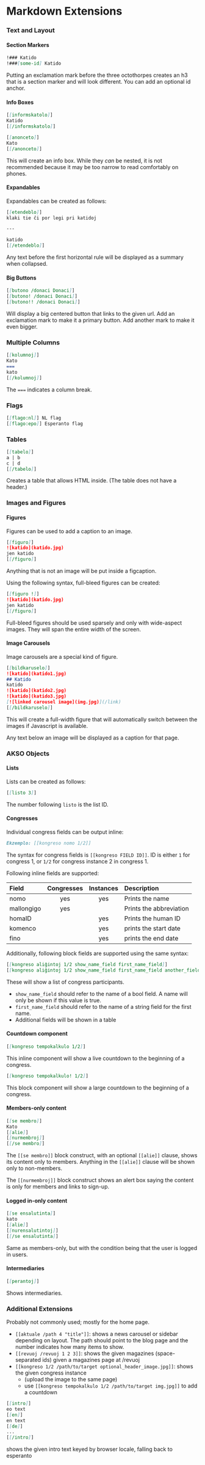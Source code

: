 # Markdown Extensions
### Text and Layout
#### Section Markers
```md
!### Katido
!###[some-id] Katido
```

Putting an exclamation mark before the three octothorpes creates an h3 that is a section marker and will look different.
You can add an optional id anchor.

#### Info Boxes
```md
[[informskatolo]]
Katido
[[/informskatolo]]

[[anonceto]]
Kato
[[/anonceto]]
```

This will create an info box. While they *can* be nested, it is not recommended because it may be too narrow to read comfortably on phones.

#### Expandables
Expandables can be created as follows:

```md
[[etendeblo]]
klaki tie ĉi por legi pri katidoj

---

katido
[[/etendeblo]]
```

Any text before the first horizontal rule will be displayed as a summary when collapsed.

#### Big Buttons
```md
[[butono /donaci Donaci]]
[[butono! /donaci Donaci]]
[[butono!! /donaci Donaci]]
```

Will display a big centered button that links to the given url.
Add an exclamation mark to make it a primary button.
Add another mark to make it even bigger.

### Multiple Columns
```md
[[kolumnoj]]
Kato
===
kato
[[/kolumnoj]]
```

The `===` indicates a column break.

### Flags
```md
[[flago:nl]] NL flag
[[flago:epo]] Esperanto flag
```

### Tables
```md
[[tabelo]]
a | b
c | d
[[/tabelo]]
```

Creates a table that allows HTML inside. (The table does not have a header.)

### Images and Figures
#### Figures
Figures can be used to add a caption to an image.

```md
[[figuro]]
![katido](katido.jpg)
jen katido
[[/figuro]]
```

Anything that is not an image will be put inside a figcaption.

Using the following syntax, full-bleed figures can be created:

```md
[[figuro !]]
![katido](katido.jpg)
jen katido
[[/figuro]]
```

Full-bleed figures should be used sparsely and only with wide-aspect images. They will span the entire width of the screen.

#### Image Carousels
Image carousels are a special kind of figure.

```md
[[bildkaruselo]]
![katido](katido1.jpg)
## Katido
katido
![katido](katido2.jpg)
![katido](katido3.jpg)
[![linked carousel image](img.jpg)](/link)
[[/bildkaruselo]]
```

This will create a full-width figure that will automatically switch between the images if Javascript is available.

Any text below an image will be displayed as a caption for that page.

### AKSO Objects
#### Lists
Lists can be created as follows:

```md
[[listo 3]]
```

The number following `listo` is the list ID.

#### Congresses
Individual congress fields can be output inline:

```md
Ekzemplo: [[kongreso nomo 1/2]]
```

The syntax for congress fields is `[[kongreso FIELD ID]]`.
ID is either `1` for congress 1, or `1/2` for congress instance 2 in congress 1.

Following inline fields are supported:

| Field | Congresses | Instances | Description |
|:-|:-:|:-:|:-|
| nomo | yes | yes | Prints the name
| mallongigo | yes | | Prints the abbreviation
| homaID | | yes | Prints the human ID
| komenco | | yes | prints the start date
| fino | | yes | prints the end date

Additionally, following block fields are supported using the same syntax:

```md
[[kongreso aliĝintoj 1/2 show_name_field first_name_field]]
[[kongreso aliĝintoj 1/2 show_name_field first_name_field another_field more_fields]]
```

These will show a list of congress participants.

- `show_name_field` should refer to the name of a bool field. A name will only be shown if this value is true.
- `first_name_field` should refer to the name of a string field for the first name.
- Additional fields will be shown in a table

#### Countdown component
```md
[[kongreso tempokalkulo 1/2]]
```

This inline component will show a live countdown to the beginning of a congress.

```md
[[kongreso tempokalkulo! 1/2]]
```

This block component will show a large countdown to the beginning of a congress.

#### Members-only content
```md
[[se membro]]
Kato
[[alie]]
[[nurmembroj]]
[[/se membro]]
```

The `[[se membro]]` block construct, with an optional `[[alie]]` clause, shows its content only to members.
Anything in the `[[alie]]` clause will be shown only to non-members.

The `[[nurmembroj]]` block construct shows an alert box saying the content is only for members and links to sign-up.

#### Logged in-only content
```md
[[se ensalutinta]]
kato
[[alie]]
[[nurensalutintoj]]
[[/se ensalutinta]]
```

Same as members-only, but with the condition being that the user is logged in users.

#### Intermediaries
```md
[[perantoj]]
```

Shows intermediaries.

### Additional Extensions
Probably not commonly used; mostly for the home page.

- `[[aktuale /path 4 "title"]]`: shows a news carousel or sidebar depending on layout. The path should point to the blog page and the number indicates how many items to show.
- `[[revuoj /revuoj 1 2 3]]`: shows the given magazines (space-separated ids) given a magazines page at /revuoj
- `[[kongreso 1/2 /path/to/target optional_header_image.jpg]]`: shows the given congress instance
    - (upload the image to the same page)
    - use `[[kongreso tempokalkulo 1/2 /path/to/target img.jpg]]` to add a countdown

```md
[[intro]]
eo text
[[en]]
en text
[[de]]
...
[[/intro]]
```

shows the given intro text keyed by browser locale, falling back to esperanto
